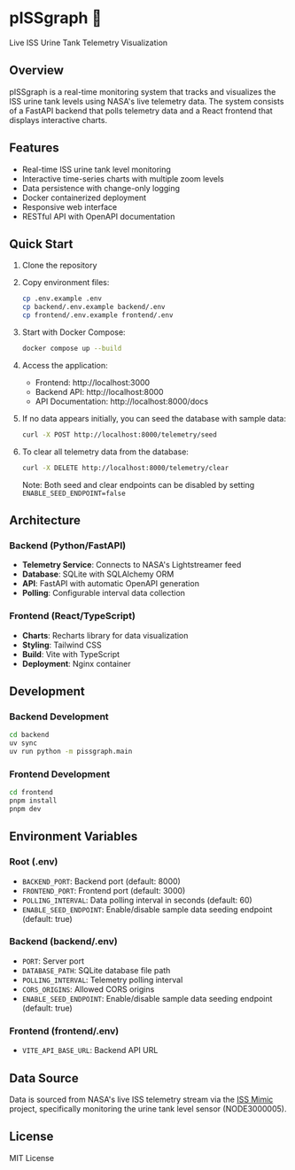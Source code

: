 # pISSgraph 🚽

Live ISS Urine Tank Telemetry Visualization

## Overview

pISSgraph is a real-time monitoring system that tracks and visualizes the ISS urine tank levels using NASA's live telemetry data. The system consists of a FastAPI backend that polls telemetry data and a React frontend that displays interactive charts.

## Features

- Real-time ISS urine tank level monitoring
- Interactive time-series charts with multiple zoom levels
- Data persistence with change-only logging
- Docker containerized deployment
- Responsive web interface
- RESTful API with OpenAPI documentation

## Quick Start

1. Clone the repository
2. Copy environment files:
   ```bash
   cp .env.example .env
   cp backend/.env.example backend/.env
   cp frontend/.env.example frontend/.env
   ```

3. Start with Docker Compose:
   ```bash
   docker compose up --build
   ```

4. Access the application:
   - Frontend: http://localhost:3000
   - Backend API: http://localhost:8000
   - API Documentation: http://localhost:8000/docs

5. If no data appears initially, you can seed the database with sample data:
   ```bash
   curl -X POST http://localhost:8000/telemetry/seed
   ```

6. To clear all telemetry data from the database:
   ```bash
   curl -X DELETE http://localhost:8000/telemetry/clear
   ```

   Note: Both seed and clear endpoints can be disabled by setting `ENABLE_SEED_ENDPOINT=false`

## Architecture

### Backend (Python/FastAPI)
- **Telemetry Service**: Connects to NASA's Lightstreamer feed
- **Database**: SQLite with SQLAlchemy ORM
- **API**: FastAPI with automatic OpenAPI generation
- **Polling**: Configurable interval data collection

### Frontend (React/TypeScript)
- **Charts**: Recharts library for data visualization
- **Styling**: Tailwind CSS
- **Build**: Vite with TypeScript
- **Deployment**: Nginx container

## Development

### Backend Development
```bash
cd backend
uv sync
uv run python -m pissgraph.main
```

### Frontend Development
```bash
cd frontend
pnpm install
pnpm dev
```

## Environment Variables

### Root (.env)
- `BACKEND_PORT`: Backend port (default: 8000)
- `FRONTEND_PORT`: Frontend port (default: 3000)
- `POLLING_INTERVAL`: Data polling interval in seconds (default: 60)
- `ENABLE_SEED_ENDPOINT`: Enable/disable sample data seeding endpoint (default: true)

### Backend (backend/.env)
- `PORT`: Server port
- `DATABASE_PATH`: SQLite database file path
- `POLLING_INTERVAL`: Telemetry polling interval
- `CORS_ORIGINS`: Allowed CORS origins
- `ENABLE_SEED_ENDPOINT`: Enable/disable sample data seeding endpoint (default: true)

### Frontend (frontend/.env)
- `VITE_API_BASE_URL`: Backend API URL

## Data Source

Data is sourced from NASA's live ISS telemetry stream via the [ISS Mimic](https://iss-mimic.github.io/Mimic/) project, specifically monitoring the urine tank level sensor (NODE3000005).

## License

MIT License

